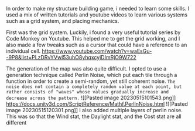 In order to make my structure building game, i needed to learn some skills. I used a mix of written tutorials and youtube videos to learn various systems such as a grid system, and placing mechanics.

First was the grid system. Luckily, i found a very useful tutorial series by Code Monkey on Youtube. This helped me to get the grid working, and I also made a few tweaks such as a cursor that could have a reference to an individual cell.
https://www.youtube.com/watch?v=waEsGu--9P8&list=PLzDRvYVwl53uhO8yhqxcyjDImRjO9W722

The generation of the map was also quite difficult. I opted to use a generation technique called Perlin Noise, which put each tile through a function in order to create a semi-random, yet still coherent noise.
`The noise does not contain a completely random value at each point, but rather consists of "waves" whose values gradually increase and decrease across the pattern.`
![[Pasted image 20230515101543.png]]
https://docs.unity3d.com/ScriptReference/Mathf.PerlinNoise.html
![[Pasted image 20230515120301.png]]
I also added multiple layers of perlin noise. This was so that the Wind stat, the Daylight stat, and the Cost stat are all different 